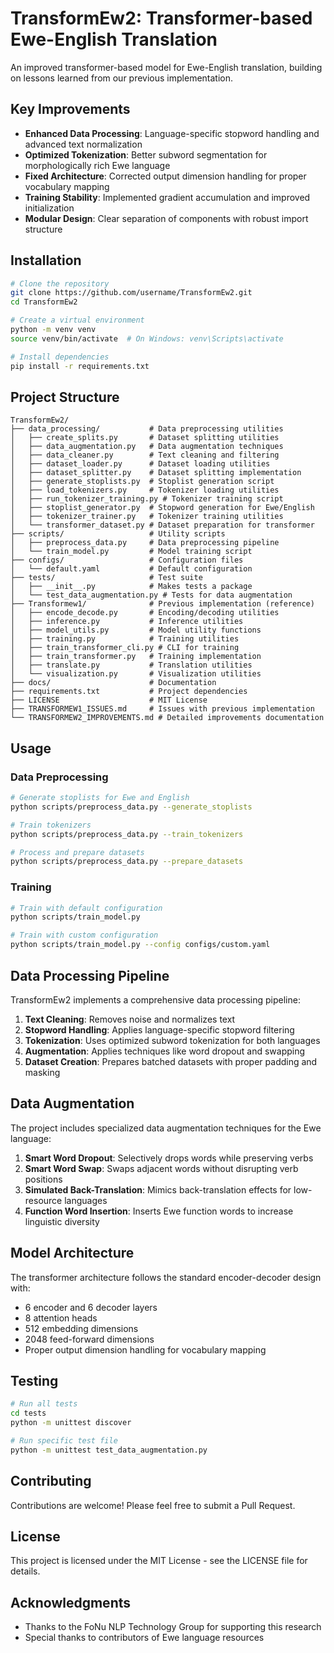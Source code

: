 # TransformEw2: Transformer-based Ewe-English Translation

An improved transformer-based model for Ewe-English translation, building on lessons learned from our previous implementation.

## Key Improvements

- **Enhanced Data Processing**: Language-specific stopword handling and advanced text normalization
- **Optimized Tokenization**: Better subword segmentation for morphologically rich Ewe language
- **Fixed Architecture**: Corrected output dimension handling for proper vocabulary mapping
- **Training Stability**: Implemented gradient accumulation and improved initialization
- **Modular Design**: Clear separation of components with robust import structure

## Installation

```bash
# Clone the repository
git clone https://github.com/username/TransformEw2.git
cd TransformEw2

# Create a virtual environment
python -m venv venv
source venv/bin/activate  # On Windows: venv\Scripts\activate

# Install dependencies
pip install -r requirements.txt
```

## Project Structure

```
TransformEw2/
├── data_processing/           # Data preprocessing utilities
│   ├── create_splits.py       # Dataset splitting utilities
│   ├── data_augmentation.py   # Data augmentation techniques
│   ├── data_cleaner.py        # Text cleaning and filtering
│   ├── dataset_loader.py      # Dataset loading utilities
│   ├── dataset_splitter.py    # Dataset splitting implementation
│   ├── generate_stoplists.py  # Stoplist generation script
│   ├── load_tokenizers.py     # Tokenizer loading utilities
│   ├── run_tokenizer_training.py # Tokenizer training script
│   ├── stoplist_generator.py  # Stopword generation for Ewe/English
│   ├── tokenizer_trainer.py   # Tokenizer training utilities
│   └── transformer_dataset.py # Dataset preparation for transformer
├── scripts/                   # Utility scripts
│   ├── preprocess_data.py     # Data preprocessing pipeline
│   └── train_model.py         # Model training script
├── configs/                   # Configuration files
│   └── default.yaml           # Default configuration
├── tests/                     # Test suite
│   ├── __init__.py            # Makes tests a package
│   └── test_data_augmentation.py # Tests for data augmentation
├── Transformew1/              # Previous implementation (reference)
│   ├── encode_decode.py       # Encoding/decoding utilities
│   ├── inference.py           # Inference utilities
│   ├── model_utils.py         # Model utility functions
│   ├── training.py            # Training utilities
│   ├── train_transformer_cli.py # CLI for training
│   ├── train_transformer.py   # Training implementation
│   ├── translate.py           # Translation utilities
│   └── visualization.py       # Visualization utilities
├── docs/                      # Documentation
├── requirements.txt           # Project dependencies
├── LICENSE                    # MIT License
├── TRANSFORMEW1_ISSUES.md     # Issues with previous implementation
└── TRANSFORMEW2_IMPROVEMENTS.md # Detailed improvements documentation
```

## Usage

### Data Preprocessing

```bash
# Generate stoplists for Ewe and English
python scripts/preprocess_data.py --generate_stoplists

# Train tokenizers
python scripts/preprocess_data.py --train_tokenizers

# Process and prepare datasets
python scripts/preprocess_data.py --prepare_datasets
```

### Training

```bash
# Train with default configuration
python scripts/train_model.py

# Train with custom configuration
python scripts/train_model.py --config configs/custom.yaml
```

## Data Processing Pipeline

TransformEw2 implements a comprehensive data processing pipeline:

1. **Text Cleaning**: Removes noise and normalizes text
2. **Stopword Handling**: Applies language-specific stopword filtering
3. **Tokenization**: Uses optimized subword tokenization for both languages
4. **Augmentation**: Applies techniques like word dropout and swapping
5. **Dataset Creation**: Prepares batched datasets with proper padding and masking

## Data Augmentation

The project includes specialized data augmentation techniques for the Ewe language:

1. **Smart Word Dropout**: Selectively drops words while preserving verbs
2. **Smart Word Swap**: Swaps adjacent words without disrupting verb positions
3. **Simulated Back-Translation**: Mimics back-translation effects for low-resource languages
4. **Function Word Insertion**: Inserts Ewe function words to increase linguistic diversity

## Model Architecture

The transformer architecture follows the standard encoder-decoder design with:

- 6 encoder and 6 decoder layers
- 8 attention heads
- 512 embedding dimensions
- 2048 feed-forward dimensions
- Proper output dimension handling for vocabulary mapping

## Testing

```bash
# Run all tests
cd tests
python -m unittest discover

# Run specific test file
python -m unittest test_data_augmentation.py
```

## Contributing

Contributions are welcome! Please feel free to submit a Pull Request.

## License

This project is licensed under the MIT License - see the LICENSE file for details.

## Acknowledgments

- Thanks to the FoNu NLP Technology Group for supporting this research
- Special thanks to contributors of Ewe language resources
